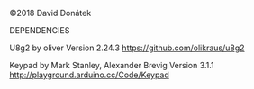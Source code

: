 ©2018 David Donátek


DEPENDENCIES

U8g2 by oliver Version 2.24.3
https://github.com/olikraus/u8g2

Keypad by Mark Stanley, Alexander Brevig Version 3.1.1
http://playground.arduino.cc/Code/Keypad
